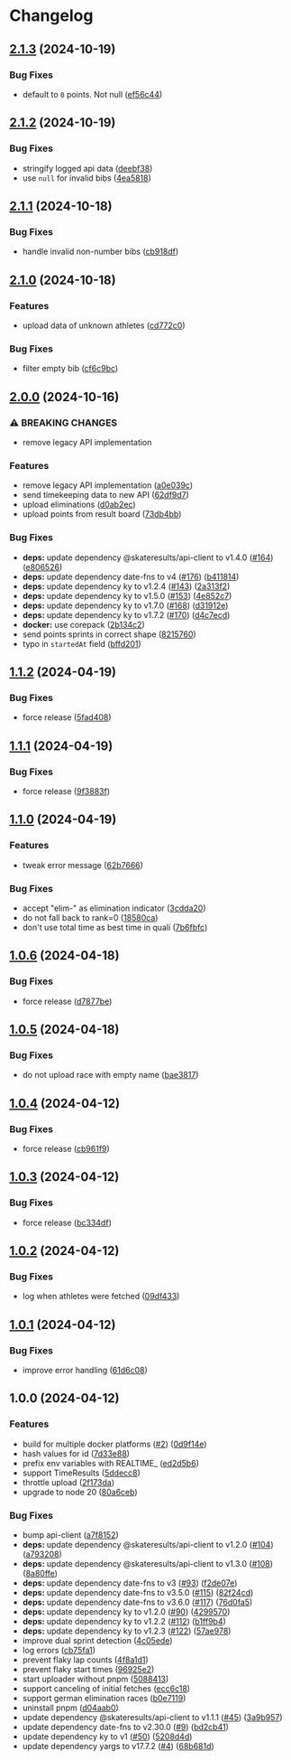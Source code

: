# Changelog

## [2.1.3](https://github.com/skateresults/realtime-uploader/compare/v2.1.2...v2.1.3) (2024-10-19)


### Bug Fixes

* default to `0` points. Not null ([ef56c44](https://github.com/skateresults/realtime-uploader/commit/ef56c4437d2b936af5681a4209655d432765910c))

## [2.1.2](https://github.com/skateresults/realtime-uploader/compare/v2.1.1...v2.1.2) (2024-10-19)


### Bug Fixes

* stringify logged api data ([deebf38](https://github.com/skateresults/realtime-uploader/commit/deebf3828c8e31aa826c5ae7a2a623ae9148e40f))
* use `null` for invalid bibs ([4ea5818](https://github.com/skateresults/realtime-uploader/commit/4ea58189cf926e514efd5b38bd5f10e681e4e55a))

## [2.1.1](https://github.com/skateresults/realtime-uploader/compare/v2.1.0...v2.1.1) (2024-10-18)


### Bug Fixes

* handle invalid non-number bibs ([cb918df](https://github.com/skateresults/realtime-uploader/commit/cb918dfac26e73bdea8f21619d26fae291ca9b28))

## [2.1.0](https://github.com/skateresults/realtime-uploader/compare/v2.0.0...v2.1.0) (2024-10-18)


### Features

* upload data of unknown athletes ([cd772c0](https://github.com/skateresults/realtime-uploader/commit/cd772c070d6b11d5752a7d430fae2d603daec9ab))


### Bug Fixes

* filter empty bib ([cf6c9bc](https://github.com/skateresults/realtime-uploader/commit/cf6c9bc9523d537e3119c7192c214a9ddb71847f))

## [2.0.0](https://github.com/skateresults/realtime-uploader/compare/v1.1.2...v2.0.0) (2024-10-16)


### ⚠ BREAKING CHANGES

* remove legacy API implementation

### Features

* remove legacy API implementation ([a0e039c](https://github.com/skateresults/realtime-uploader/commit/a0e039c3b839ddc5740faaa84607ae443efb20cd))
* send timekeeping data to new API ([62df9d7](https://github.com/skateresults/realtime-uploader/commit/62df9d70ce4fe771b250de50d291477090371a1f))
* upload eliminations ([d0ab2ec](https://github.com/skateresults/realtime-uploader/commit/d0ab2ec232437bfe5a1a4b5c9444ad7a2370b9ec))
* upload points from result board ([73db4bb](https://github.com/skateresults/realtime-uploader/commit/73db4bba018c0dfb48c77d8cbfe6d258ac7fb555))


### Bug Fixes

* **deps:** update dependency @skateresults/api-client to v1.4.0 ([#164](https://github.com/skateresults/realtime-uploader/issues/164)) ([e806526](https://github.com/skateresults/realtime-uploader/commit/e8065265f2f3d8c137974460c6ce3427b4e73cd1))
* **deps:** update dependency date-fns to v4 ([#176](https://github.com/skateresults/realtime-uploader/issues/176)) ([b411814](https://github.com/skateresults/realtime-uploader/commit/b4118143e6fb1e31c576a0161f3bf939a5957749))
* **deps:** update dependency ky to v1.2.4 ([#143](https://github.com/skateresults/realtime-uploader/issues/143)) ([2a313f2](https://github.com/skateresults/realtime-uploader/commit/2a313f22c48b9dce762e8a83eb60ac915a66b70e))
* **deps:** update dependency ky to v1.5.0 ([#153](https://github.com/skateresults/realtime-uploader/issues/153)) ([4e852c7](https://github.com/skateresults/realtime-uploader/commit/4e852c7069cfa68f2c5fa912362ae16c00ca5317))
* **deps:** update dependency ky to v1.7.0 ([#168](https://github.com/skateresults/realtime-uploader/issues/168)) ([d31912e](https://github.com/skateresults/realtime-uploader/commit/d31912e67921064791ffde1fc26192c4074f0c5c))
* **deps:** update dependency ky to v1.7.2 ([#170](https://github.com/skateresults/realtime-uploader/issues/170)) ([d4c7ecd](https://github.com/skateresults/realtime-uploader/commit/d4c7ecdd5ecceeff83b47d88a4190e4d518dda1b))
* **docker:** use corepack ([2b134c2](https://github.com/skateresults/realtime-uploader/commit/2b134c231a55f53cbb4471f5d2a51a09d951b78d))
* send points sprints in correct shape ([8215760](https://github.com/skateresults/realtime-uploader/commit/821576065dce1b6948f277283bddbbb6cc5b0552))
* typo in `startedAt` field ([bffd201](https://github.com/skateresults/realtime-uploader/commit/bffd201dc9a9370b2df63e7be0d0127a7ec2fd14))

## [1.1.2](https://github.com/skateresults/realtime-uploader/compare/v1.1.1...v1.1.2) (2024-04-19)


### Bug Fixes

* force release ([5fad408](https://github.com/skateresults/realtime-uploader/commit/5fad4087b56f49d5caedfbc8de6a4dacc7f835fa))

## [1.1.1](https://github.com/skateresults/realtime-uploader/compare/v1.1.0...v1.1.1) (2024-04-19)


### Bug Fixes

* force release ([9f3883f](https://github.com/skateresults/realtime-uploader/commit/9f3883fc2cec17e7c786037aa2bb6c031d87acf3))

## [1.1.0](https://github.com/skateresults/realtime-uploader/compare/v1.0.6...v1.1.0) (2024-04-19)


### Features

* tweak error message ([62b7666](https://github.com/skateresults/realtime-uploader/commit/62b7666ccac05ea39e1532910997ae21a68d1b11))


### Bug Fixes

* accept "elim-" as elimination indicator ([3cdda20](https://github.com/skateresults/realtime-uploader/commit/3cdda2078ce2a00a6bac39eb59a76f79e82b51d2))
* do not fall back to rank=0 ([18580ca](https://github.com/skateresults/realtime-uploader/commit/18580cab78df19d88ed9bb63f1e2a84165dee60f))
* don't use total time as best time in quali ([7b6fbfc](https://github.com/skateresults/realtime-uploader/commit/7b6fbfcba28220acb77024f0f3be57137f412a45))

## [1.0.6](https://github.com/skateresults/realtime-uploader/compare/v1.0.5...v1.0.6) (2024-04-18)


### Bug Fixes

* force release ([d7877be](https://github.com/skateresults/realtime-uploader/commit/d7877be9873613a6459beb88d3f899cadf6c6d7e))

## [1.0.5](https://github.com/skateresults/realtime-uploader/compare/v1.0.4...v1.0.5) (2024-04-18)


### Bug Fixes

* do not upload race with empty name ([bae3817](https://github.com/skateresults/realtime-uploader/commit/bae3817e9d2e2571d01e59f9428cfa0a51f463ae))

## [1.0.4](https://github.com/skateresults/realtime-uploader/compare/v1.0.3...v1.0.4) (2024-04-12)


### Bug Fixes

* force release ([cb961f9](https://github.com/skateresults/realtime-uploader/commit/cb961f96cec1e7587982d6ed040fa4c12ad590c0))

## [1.0.3](https://github.com/skateresults/realtime-uploader/compare/v1.0.2...v1.0.3) (2024-04-12)


### Bug Fixes

* force release ([bc334df](https://github.com/skateresults/realtime-uploader/commit/bc334df5ad35f1319a83c519ef5b9ed791851745))

## [1.0.2](https://github.com/skateresults/realtime-uploader/compare/v1.0.1...v1.0.2) (2024-04-12)


### Bug Fixes

* log when athletes were fetched ([09df433](https://github.com/skateresults/realtime-uploader/commit/09df4331aa21033f5bf3705d8a8b5da5cf480e1b))

## [1.0.1](https://github.com/skateresults/realtime-uploader/compare/v1.0.0...v1.0.1) (2024-04-12)


### Bug Fixes

* improve error handling ([61d6c08](https://github.com/skateresults/realtime-uploader/commit/61d6c088531707bec5ff69d2c497e130885e320a))

## 1.0.0 (2024-04-12)


### Features

* build for multiple docker platforms ([#2](https://github.com/skateresults/realtime-uploader/issues/2)) ([0d9f14e](https://github.com/skateresults/realtime-uploader/commit/0d9f14ec8d5f7b9f54217138183a9804e7151d76))
* hash values for id ([7d33e88](https://github.com/skateresults/realtime-uploader/commit/7d33e886f3eaf0d6424136c8cfa14fa15ea6879d))
* prefix env variables with REALTIME_ ([ed2d5b6](https://github.com/skateresults/realtime-uploader/commit/ed2d5b6b77087c94781d9404bcfb8c5899179fec))
* support TimeResults ([5ddecc8](https://github.com/skateresults/realtime-uploader/commit/5ddecc8b7e7ffdd3562da7ae15bc14033f3926f1))
* throttle upload ([2f173da](https://github.com/skateresults/realtime-uploader/commit/2f173da6f94e8758d4db30d01a3749fa66c54ed0))
* upgrade to node 20 ([80a6ceb](https://github.com/skateresults/realtime-uploader/commit/80a6ceb150d78c74d942a26014052918442e9d05))


### Bug Fixes

* bump api-client ([a7f8152](https://github.com/skateresults/realtime-uploader/commit/a7f8152804c9ea75dd5cf3299cb39fe729d0c5a7))
* **deps:** update dependency @skateresults/api-client to v1.2.0 ([#104](https://github.com/skateresults/realtime-uploader/issues/104)) ([a793208](https://github.com/skateresults/realtime-uploader/commit/a793208a640a1188783c4437c619ff977e9aecd0))
* **deps:** update dependency @skateresults/api-client to v1.3.0 ([#108](https://github.com/skateresults/realtime-uploader/issues/108)) ([8a80ffe](https://github.com/skateresults/realtime-uploader/commit/8a80ffeca2ae4142e864f9031eee3039462ad6f2))
* **deps:** update dependency date-fns to v3 ([#93](https://github.com/skateresults/realtime-uploader/issues/93)) ([f2de07e](https://github.com/skateresults/realtime-uploader/commit/f2de07eec82bc1d723a4e6ce3e505835d63469ba))
* **deps:** update dependency date-fns to v3.5.0 ([#115](https://github.com/skateresults/realtime-uploader/issues/115)) ([82f24cd](https://github.com/skateresults/realtime-uploader/commit/82f24cd241c1aa3e48502485360f931f970f95bd))
* **deps:** update dependency date-fns to v3.6.0 ([#117](https://github.com/skateresults/realtime-uploader/issues/117)) ([76d0fa5](https://github.com/skateresults/realtime-uploader/commit/76d0fa5eb82b23a0e63c2e9bd5d902dcfdc2ee8f))
* **deps:** update dependency ky to v1.2.0 ([#90](https://github.com/skateresults/realtime-uploader/issues/90)) ([4299570](https://github.com/skateresults/realtime-uploader/commit/4299570871c3721f050a8836b8ef7ee062669ca8))
* **deps:** update dependency ky to v1.2.2 ([#112](https://github.com/skateresults/realtime-uploader/issues/112)) ([b1ff9b4](https://github.com/skateresults/realtime-uploader/commit/b1ff9b4762cd94fa8a62aebaa1c29037c6042d16))
* **deps:** update dependency ky to v1.2.3 ([#122](https://github.com/skateresults/realtime-uploader/issues/122)) ([57ae978](https://github.com/skateresults/realtime-uploader/commit/57ae978353e5e99164496ed6f8e3afabf0bc43e2))
* improve dual sprint detection ([4c05ede](https://github.com/skateresults/realtime-uploader/commit/4c05ede99df8f4ccee5fc783748c14922c70f6fb))
* log errors ([cb75fa1](https://github.com/skateresults/realtime-uploader/commit/cb75fa1a8c5768a0f479293b3f5cc98ea4a8fde4))
* prevent flaky lap counts ([4f8a1d1](https://github.com/skateresults/realtime-uploader/commit/4f8a1d1574c2bf1b1c30184072215184bd960945))
* prevent flaky start times ([96925e2](https://github.com/skateresults/realtime-uploader/commit/96925e2343d9d598a1ec4ea4fe119b01ba535cb0))
* start uploader without pnpm ([5088413](https://github.com/skateresults/realtime-uploader/commit/5088413baf1ec3c3a7e8037e1928255eed9cbbf0))
* support canceling of initial fetches ([ecc6c18](https://github.com/skateresults/realtime-uploader/commit/ecc6c189da4ef781422e0c044ddb16cbfc1401d9))
* support german elimination races ([b0e7119](https://github.com/skateresults/realtime-uploader/commit/b0e711984449e4ee604d31662ef087c8f6f80708))
* uninstall pnpm ([d04aab0](https://github.com/skateresults/realtime-uploader/commit/d04aab07f5d59d739060eabdd20b72a0e7b5f8ea))
* update dependency @skateresults/api-client to v1.1.1 ([#45](https://github.com/skateresults/realtime-uploader/issues/45)) ([3a9b957](https://github.com/skateresults/realtime-uploader/commit/3a9b957672314db103b912f767577bf5cd4289a0))
* update dependency date-fns to v2.30.0 ([#9](https://github.com/skateresults/realtime-uploader/issues/9)) ([bd2cb41](https://github.com/skateresults/realtime-uploader/commit/bd2cb41f8d49cab26a44b4129f9c09bc2bcaa5ba))
* update dependency ky to v1 ([#50](https://github.com/skateresults/realtime-uploader/issues/50)) ([5208d4d](https://github.com/skateresults/realtime-uploader/commit/5208d4d023bb78b225294f11c4f2bb91e1696a9c))
* update dependency yargs to v17.7.2 ([#4](https://github.com/skateresults/realtime-uploader/issues/4)) ([68b681d](https://github.com/skateresults/realtime-uploader/commit/68b681d9c428b7d2e61c162bf728658f50d2ba42))
